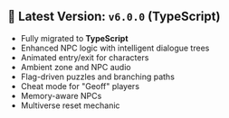 ## 🔄 Latest Version: `v6.0.0` (TypeScript)

- Fully migrated to **TypeScript**
- Enhanced NPC logic with intelligent dialogue trees
- Animated entry/exit for characters
- Ambient zone and NPC audio
- Flag-driven puzzles and branching paths
- Cheat mode for "Geoff" players
- Memory-aware NPCs
- Multiverse reset mechanic